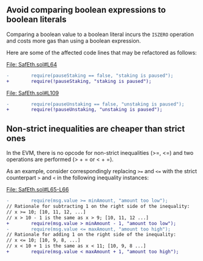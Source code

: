 ## Avoid comparing boolean expressions to boolean literals
Comparing a boolean value to a boolean literal incurs the `ISZERO` operation and costs more gas than using a boolean expression.

Here are some of the affected code lines that may be refactored as follows:

[File: SafEth.sol#L64](https://github.com/code-423n4/2023-03-asymmetry/blob/main/contracts/SafEth/SafEth.sol#L64)

```diff
-        require(pauseStaking == false, "staking is paused");
+        require(!pauseStaking, "staking is paused");
```
[File: SafEth.sol#L109](https://github.com/code-423n4/2023-03-asymmetry/blob/main/contracts/SafEth/SafEth.sol#L109)

```diff
-        require(pauseUnstaking == false, "unstaking is paused");
+        require(!pauseUnstaking, "unstaking is paused");
```
## Non-strict inequalities are cheaper than strict ones
In the EVM, there is no opcode for non-strict inequalities (>=, <=) and two operations are performed (> + = or < + =).

As an example, consider correspondingly replacing `>=` and `<=` with the strict counterpart `>` and `<` in the following inequality instances:

[File: SafEth.sol#L65-L66](https://github.com/code-423n4/2023-03-asymmetry/blob/main/contracts/SafEth/SafEth.sol#L65-L66)

```diff
-        require(msg.value >= minAmount, "amount too low");
// Rationale for subtracting 1 on the right side of the inequality:
// x >= 10; [10, 11, 12, ...]
// x > 10 - 1 is the same as x > 9; [10, 11, 12 ...]
+        require(msg.value > minAmount - 1, "amount too low");
-        require(msg.value <= maxAmount, "amount too high");
// Rationale for adding 1 on the right side of the inequality:
// x <= 10; [10, 9, 8, ...]
// x < 10 + 1 is the same as x < 11; [10, 9, 8 ...]
+        require(msg.value < maxAmount + 1, "amount too high");
```